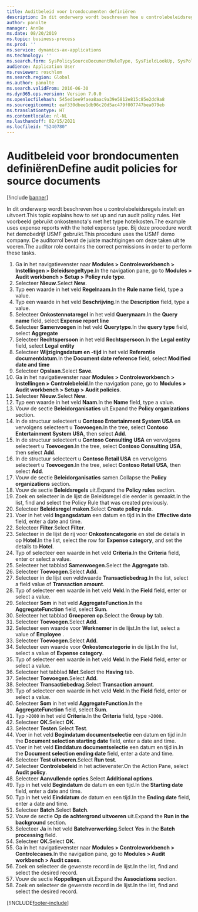 ```yaml
---
title: Auditbeleid voor brondocumenten definiëren
description: In dit onderwerp wordt beschreven hoe u controlebeleidsregels instelt en uitvoert.
author: panolte
manager: AnnBe
ms.date: 08/20/2019
ms.topic: business-process
ms.prod: ''
ms.service: dynamics-ax-applications
ms.technology: ''
ms.search.form: SysPolicySourceDocumentRuleType, SysFieldLookUp, SysPolicyListPage, SysPolicy, AuditPolicyRule, SysQueryForm, SysQueryFieldLookUp, AuditPolicyDateSelection, AuditPolicyAdditionalOption, BatchJob, CaseDetail
audience: Application User
ms.reviewer: roschlom
ms.search.region: Global
ms.author: panolte
ms.search.validFrom: 2016-06-30
ms.dyn365.ops.version: Version 7.0.0
ms.openlocfilehash: 545ed1ee9faea8aac9a39e5812e815c85e2dd9a8
ms.sourcegitcommit: eaf330dbee1db96c20d5ac479f007747bea079eb
ms.translationtype: HT
ms.contentlocale: nl-NL
ms.lasthandoff: 02/15/2021
ms.locfileid: "5240780"
---
```

# <a name="define-audit-policies-for-source-documents"></a><span data-ttu-id="9d4ad-103">Auditbeleid voor brondocumenten definiëren</span><span class="sxs-lookup"><span data-stu-id="9d4ad-103">Define audit policies for source documents</span></span>

[!include [banner](../../includes/banner.md)]

<span data-ttu-id="9d4ad-104">In dit onderwerp wordt beschreven hoe u controlebeleidsregels instelt en uitvoert.</span><span class="sxs-lookup"><span data-stu-id="9d4ad-104">This topic explains how to set up and run audit policy rules.</span></span> <span data-ttu-id="9d4ad-105">Het voorbeeld gebruikt onkostennota's met het type hotelkosten.</span><span class="sxs-lookup"><span data-stu-id="9d4ad-105">The example uses expense reports with the hotel expense type.</span></span> <span data-ttu-id="9d4ad-106">Bij deze procedure wordt het demobedrijf USMF gebruikt.</span><span class="sxs-lookup"><span data-stu-id="9d4ad-106">This procedure uses the USMF demo company.</span></span> <span data-ttu-id="9d4ad-107">De auditorrol bevat de juiste machtigingen om deze taken uit te voeren.</span><span class="sxs-lookup"><span data-stu-id="9d4ad-107">The auditor role contains the correct permissions in order to perform these tasks.</span></span>

1. <span data-ttu-id="9d4ad-108">Ga in het navigatievenster naar **Modules > Controleworkbench > Instellingen > Beleidsregeltype**.</span><span class="sxs-lookup"><span data-stu-id="9d4ad-108">In the navigation pane, go to **Modules > Audit workbench > Setup > Policy rule type**.</span></span>
2. <span data-ttu-id="9d4ad-109">Selecteer **Nieuw**.</span><span class="sxs-lookup"><span data-stu-id="9d4ad-109">Select **New**.</span></span>
3. <span data-ttu-id="9d4ad-110">Typ een waarde in het veld **Regelnaam**.</span><span class="sxs-lookup"><span data-stu-id="9d4ad-110">In the **Rule name** field, type a value.</span></span>
4. <span data-ttu-id="9d4ad-111">Typ een waarde in het veld **Beschrijving**.</span><span class="sxs-lookup"><span data-stu-id="9d4ad-111">In the **Description** field, type a value.</span></span>
5. <span data-ttu-id="9d4ad-112">Selecteer **Onkostennotaregel** in het veld **Querynaam**.</span><span class="sxs-lookup"><span data-stu-id="9d4ad-112">In the **Query name** field, select **Expense report line**</span></span>
6. <span data-ttu-id="9d4ad-113">Selecteer **Samenvoegen** in het veld **Querytype**.</span><span class="sxs-lookup"><span data-stu-id="9d4ad-113">In the **query type** field, select **Aggregate**</span></span>
7. <span data-ttu-id="9d4ad-114">Selecteer **Rechtspersoon** in het veld **Rechtspersoon**.</span><span class="sxs-lookup"><span data-stu-id="9d4ad-114">In the **Legal entity** field, select **Legal entity**</span></span>
8. <span data-ttu-id="9d4ad-115">Selecteer **Wijzigingsdatum en -tijd** in het veld **Referentie documentdatum**.</span><span class="sxs-lookup"><span data-stu-id="9d4ad-115">In the **Document date reference** field, select **Modified date and time**</span></span>
9. <span data-ttu-id="9d4ad-116">Selecteer **Opslaan**.</span><span class="sxs-lookup"><span data-stu-id="9d4ad-116">Select **Save**.</span></span>
10. <span data-ttu-id="9d4ad-117">Ga in het navigatievenster naar **Modules > Controleworkbench > Instellingen > Controlebeleid**.</span><span class="sxs-lookup"><span data-stu-id="9d4ad-117">In the navigation pane, go to **Modules > Audit workbench > Setup > Audit policies**.</span></span>
11. <span data-ttu-id="9d4ad-118">Selecteer **Nieuw**.</span><span class="sxs-lookup"><span data-stu-id="9d4ad-118">Select **New**.</span></span>
12. <span data-ttu-id="9d4ad-119">Typ een waarde in het veld **Naam**.</span><span class="sxs-lookup"><span data-stu-id="9d4ad-119">In the **Name** field, type a value.</span></span>
13. <span data-ttu-id="9d4ad-120">Vouw de sectie **Beleidorganisaties** uit.</span><span class="sxs-lookup"><span data-stu-id="9d4ad-120">Expand the **Policy organizations** section.</span></span>
14. <span data-ttu-id="9d4ad-121">In de structuur selecteert u **Contoso Entertainment System USA** en vervolgens selecteert u **Toevoegen**.</span><span class="sxs-lookup"><span data-stu-id="9d4ad-121">In the tree, select **Contoso Entertainment System USA**, then select **Add**.</span></span>
15. <span data-ttu-id="9d4ad-122">In de structuur selecteert u **Contoso Consulting USA** en vervolgens selecteert u **Toevoegen**.</span><span class="sxs-lookup"><span data-stu-id="9d4ad-122">In the tree, select **Contoso Consulting USA**, then select **Add**.</span></span>
16. <span data-ttu-id="9d4ad-123">In de structuur selecteert u **Contoso Retail USA** en vervolgens selecteert u **Toevoegen**.</span><span class="sxs-lookup"><span data-stu-id="9d4ad-123">In the tree, select **Contoso Retail USA**, then select **Add**.</span></span>
17. <span data-ttu-id="9d4ad-124">Vouw de sectie **Beleidorganisaties** samen.</span><span class="sxs-lookup"><span data-stu-id="9d4ad-124">Collapse the **Policy organizations** section.</span></span>
18. <span data-ttu-id="9d4ad-125">Vouw de sectie **Beleidsregels** uit.</span><span class="sxs-lookup"><span data-stu-id="9d4ad-125">Expand the **Policy rules** section.</span></span>
19. <span data-ttu-id="9d4ad-126">Zoek en selecteer in de lijst de Beleidsregel die eerder is gemaakt.</span><span class="sxs-lookup"><span data-stu-id="9d4ad-126">In the list, find and select the Policy Rule that was created previously.</span></span>
20. <span data-ttu-id="9d4ad-127">Selecteer **Beleidsregel maken**.</span><span class="sxs-lookup"><span data-stu-id="9d4ad-127">Select **Create policy rule**.</span></span>
21. <span data-ttu-id="9d4ad-128">Voer in het veld **Ingangsdatum** een datum en tijd in.</span><span class="sxs-lookup"><span data-stu-id="9d4ad-128">In the **Effective date** field, enter a date and time.</span></span>
22. <span data-ttu-id="9d4ad-129">Selecteer **Filter**.</span><span class="sxs-lookup"><span data-stu-id="9d4ad-129">Select **Filter**.</span></span>
23. <span data-ttu-id="9d4ad-130">Selecteer in de lijst de rij voor **Onkostencategorie** en stel de details in op **Hotel**.</span><span class="sxs-lookup"><span data-stu-id="9d4ad-130">In the list, select the row for **Expense category**, and set the details to **Hotel**.</span></span>
24. <span data-ttu-id="9d4ad-131">Typ of selecteer een waarde in het veld **Criteria**.</span><span class="sxs-lookup"><span data-stu-id="9d4ad-131">In the **Criteria** field, enter or select a value.</span></span>
25. <span data-ttu-id="9d4ad-132">Selecteer het tabblad **Samenvoegen**.</span><span class="sxs-lookup"><span data-stu-id="9d4ad-132">Select the **Aggregate** tab.</span></span>
26. <span data-ttu-id="9d4ad-133">Selecteer **Toevoegen**.</span><span class="sxs-lookup"><span data-stu-id="9d4ad-133">Select **Add**.</span></span>
27. <span data-ttu-id="9d4ad-134">Selecteer in de lijst een veldwaarde **Transactiebedrag**.</span><span class="sxs-lookup"><span data-stu-id="9d4ad-134">In the list, select a field value of **Transaction amount**.</span></span>
28. <span data-ttu-id="9d4ad-135">Typ of selecteer een waarde in het veld **Veld**.</span><span class="sxs-lookup"><span data-stu-id="9d4ad-135">In the **Field** field, enter or select a value.</span></span>
29. <span data-ttu-id="9d4ad-136">Selecteer **Som** in het veld **AggregateFunction**.</span><span class="sxs-lookup"><span data-stu-id="9d4ad-136">In the **AggregateFunction** field, select **Sum**.</span></span>
30. <span data-ttu-id="9d4ad-137">Selecteer het tabblad **Groeperen op**.</span><span class="sxs-lookup"><span data-stu-id="9d4ad-137">Select the **Group by** tab.</span></span>
31. <span data-ttu-id="9d4ad-138">Selecteer **Toevoegen**.</span><span class="sxs-lookup"><span data-stu-id="9d4ad-138">Select **Add**.</span></span>
32. <span data-ttu-id="9d4ad-139">Selecteer een waarde voor **Werknemer** in de lijst.</span><span class="sxs-lookup"><span data-stu-id="9d4ad-139">In the list, select a value of **Employee** .</span></span>
33. <span data-ttu-id="9d4ad-140">Selecteer **Toevoegen**.</span><span class="sxs-lookup"><span data-stu-id="9d4ad-140">Select **Add**.</span></span>
34. <span data-ttu-id="9d4ad-141">Selecteer een waarde voor **Onkostencategorie** in de lijst.</span><span class="sxs-lookup"><span data-stu-id="9d4ad-141">In the list, select a value of **Expense category**.</span></span>
35. <span data-ttu-id="9d4ad-142">Typ of selecteer een waarde in het veld **Veld**.</span><span class="sxs-lookup"><span data-stu-id="9d4ad-142">In the **Field** field, enter or select a value.</span></span>
36. <span data-ttu-id="9d4ad-143">Selecteer het tabblad **Met**.</span><span class="sxs-lookup"><span data-stu-id="9d4ad-143">Select the **Having** tab.</span></span>
37. <span data-ttu-id="9d4ad-144">Selecteer **Toevoegen**.</span><span class="sxs-lookup"><span data-stu-id="9d4ad-144">Select **Add**.</span></span>
38. <span data-ttu-id="9d4ad-145">Selecteer **Transactiebedrag**.</span><span class="sxs-lookup"><span data-stu-id="9d4ad-145">Select **Transaction amount**.</span></span>
39. <span data-ttu-id="9d4ad-146">Typ of selecteer een waarde in het veld **Veld**.</span><span class="sxs-lookup"><span data-stu-id="9d4ad-146">In the **Field** field, enter or select a value.</span></span>
40. <span data-ttu-id="9d4ad-147">Selecteer **Som** in het veld **AggregateFunction**.</span><span class="sxs-lookup"><span data-stu-id="9d4ad-147">In the **AggregateFunction** field, select **Sum**.</span></span>
41. <span data-ttu-id="9d4ad-148">Typ `>2000` in het veld **Criteria**.</span><span class="sxs-lookup"><span data-stu-id="9d4ad-148">In the **Criteria** field, type `>2000`.</span></span>
42. <span data-ttu-id="9d4ad-149">Selecteer **OK**.</span><span class="sxs-lookup"><span data-stu-id="9d4ad-149">Select **OK**.</span></span>
43. <span data-ttu-id="9d4ad-150">Selecteer **Testen**.</span><span class="sxs-lookup"><span data-stu-id="9d4ad-150">Select **Test**.</span></span>
44. <span data-ttu-id="9d4ad-151">Voer in het veld **Begindatum documentselectie** een datum en tijd in.</span><span class="sxs-lookup"><span data-stu-id="9d4ad-151">In the **Document selection starting date** field, enter a date and time.</span></span>
45. <span data-ttu-id="9d4ad-152">Voer in het veld **Einddatum documentselectie** een datum en tijd in.</span><span class="sxs-lookup"><span data-stu-id="9d4ad-152">In the **Document selection ending date** field, enter a date and time.</span></span>
46. <span data-ttu-id="9d4ad-153">Selecteer **Test uitvoeren**.</span><span class="sxs-lookup"><span data-stu-id="9d4ad-153">Select **Run test**.</span></span>
47. <span data-ttu-id="9d4ad-154">Selecteer **Controlebeleid** in het actievenster.</span><span class="sxs-lookup"><span data-stu-id="9d4ad-154">On the Action Pane, select **Audit policy**.</span></span>
48. <span data-ttu-id="9d4ad-155">Selecteer **Aanvullende opties**.</span><span class="sxs-lookup"><span data-stu-id="9d4ad-155">Select **Additional options**.</span></span>
49. <span data-ttu-id="9d4ad-156">Typ in het veld **Begindatum** de datum en een tijd.</span><span class="sxs-lookup"><span data-stu-id="9d4ad-156">In the **Starting date** field, enter a date and time.</span></span>
50. <span data-ttu-id="9d4ad-157">Typ in het veld **Einddatum** de datum en een tijd.</span><span class="sxs-lookup"><span data-stu-id="9d4ad-157">In the **Ending date** field, enter a date and time.</span></span>
51. <span data-ttu-id="9d4ad-158">Selecteer **Batch**.</span><span class="sxs-lookup"><span data-stu-id="9d4ad-158">Select **Batch**.</span></span>
52. <span data-ttu-id="9d4ad-159">Vouw de sectie **Op de achtergrond uitvoeren** uit.</span><span class="sxs-lookup"><span data-stu-id="9d4ad-159">Expand the **Run in the background** section.</span></span>
53. <span data-ttu-id="9d4ad-160">Selecteer **Ja** in het veld **Batchverwerking**.</span><span class="sxs-lookup"><span data-stu-id="9d4ad-160">Select **Yes** in the **Batch processing** field.</span></span>
54. <span data-ttu-id="9d4ad-161">Selecteer **OK**.</span><span class="sxs-lookup"><span data-stu-id="9d4ad-161">Select **OK**.</span></span>
55. <span data-ttu-id="9d4ad-162">Ga in het navigatievenster naar **Modules > Controleworkbench > Controlecases**.</span><span class="sxs-lookup"><span data-stu-id="9d4ad-162">In the navigation pane, go to **Modules > Audit workbench > Audit cases**.</span></span>
56. <span data-ttu-id="9d4ad-163">Zoek en selecteer de gewenste record in de lijst.</span><span class="sxs-lookup"><span data-stu-id="9d4ad-163">In the list, find and select the desired record.</span></span>
57. <span data-ttu-id="9d4ad-164">Vouw de sectie **Koppelingen** uit.</span><span class="sxs-lookup"><span data-stu-id="9d4ad-164">Expand the **Associations** section.</span></span>
58. <span data-ttu-id="9d4ad-165">Zoek en selecteer de gewenste record in de lijst.</span><span class="sxs-lookup"><span data-stu-id="9d4ad-165">In the list, find and select the desired record.</span></span>



[!INCLUDE[footer-include](../../../includes/footer-banner.md)]